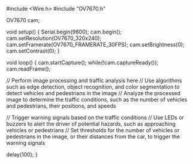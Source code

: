 #include <Wire.h>
#include "OV7670.h"

OV7670 cam;

void setup() {
  Serial.begin(9600);
  cam.begin();
  cam.setResolution(OV7670_320x240);
  cam.setFramerate(OV7670_FRAMERATE_30FPS);
  cam.setBrightness(0);
  cam.setContrast(0);
}

void loop() {
  cam.startCapture();
  while(!cam.captureReady());
  cam.readFrame();

  // Perform image processing and traffic analysis here
  // Use algorithms such as edge detection, object recognition, and color segmentation to detect vehicles and pedestrians in the image
  // Analyze the processed image to determine the traffic conditions, such as the number of vehicles and pedestrians, their positions, and speeds

  // Trigger warning signals based on the traffic conditions
  // Use LEDs or buzzers to alert the driver of potential hazards, such as approaching vehicles or pedestrians
  // Set thresholds for the number of vehicles or pedestrians in the image, or their distances from the car, to trigger the warning signals

  delay(100);
}
